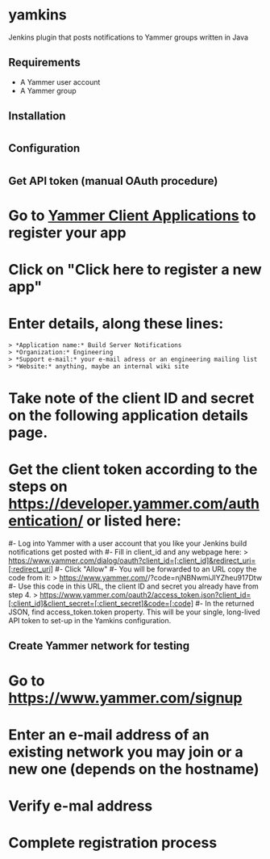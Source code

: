 yamkins
=======

Jenkins plugin that posts notifications to Yammer groups written in Java

Requirements
------------
* A Yammer user account
* A Yammer group

Installation
------------
#
#


Configuration
-------------
#
#


Get API token (manual OAuth procedure)
--------------------------------------
# Go to [Yammer Client Applications](https://www.yammer.com/client_applications) to register your app
# Click on "Click here to register a new app"
# Enter details, along these lines:
	> *Application name:* Build Server Notifications
	> *Organization:* Engineering
	> *Support e-mail:* your e-mail adress or an engineering mailing list
	> *Website:* anything, maybe an internal wiki site
# Take note of the client ID and secret on the following application details page.
# Get the client token according to the steps on https://developer.yammer.com/authentication/ or listed here:
#- Log into Yammer with a user account that you like your Jenkins build notifications get posted with
#- Fill in client\_id and any webpage here:
	> https://www.yammer.com/dialog/oauth?client_id=[:client_id]&redirect_uri=[:redirect_uri]
#- Click "Allow"
#- You will be forwarded to an URL copy the code from it:
	> https://www.yammer.com/<URL>/?code=njNBNwmiJlYZheu917Dtw
#- Use this code in this URL, the client ID and secret you already have from step 4.
	> https://www.yammer.com/oauth2/access_token.json?client_id=[:client_id]&client_secret=[:client_secret]&code=[:code]
#- In the returned JSON, find access\_token.token property. This will be your single, long-lived API token to set-up in the Yamkins configuration.

Create Yammer network for testing
---------------------------------
# Go to https://www.yammer.com/signup
# Enter an e-mail address of an existing network you may join or a new one (depends on the hostname)
# Verify e-mal address
# Complete registration process

